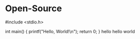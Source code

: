 # Open-Source
#include <stdio.h>

int main() {
  printf("Hello, World!\n");
  return 0;
}
hello
hello world
